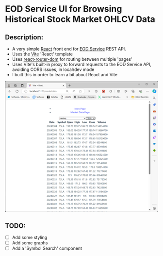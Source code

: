 # EOD Service UI for Browsing Historical Stock Market OHLCV Data

## Description:
- A very simple [React](https://react.dev/) front end for [EOD Service](https://github.com/mring33621/eod-service) REST API.
- Uses the [Vite](https://vitejs.dev/) 'React' template
- Uses [react-router-dom](https://reactrouter.com/en/main) for routing between multiple 'pages'
- Uses Vite's built-in proxy to forward requests to the EOD Service API, avoiding CORS issues, in local/dev mode
- I built this in order to learn a bit about React and Vite

![Example](./example.png)

## TODO:
- [ ] Add some styling
- [ ] Add some graphs
- [ ] Add a 'Symbol Search' component
